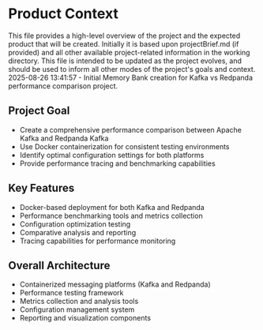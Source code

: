 # Product Context

This file provides a high-level overview of the project and the expected product that will be created. Initially it is based upon projectBrief.md (if provided) and all other available project-related information in the working directory. This file is intended to be updated as the project evolves, and should be used to inform all other modes of the project's goals and context.
2025-08-26 13:41:57 - Initial Memory Bank creation for Kafka vs Redpanda performance comparison project.

## Project Goal

* Create a comprehensive performance comparison between Apache Kafka and Redpanda Kafka
* Use Docker containerization for consistent testing environments
* Identify optimal configuration settings for both platforms
* Provide performance tracing and benchmarking capabilities

## Key Features

* Docker-based deployment for both Kafka and Redpanda
* Performance benchmarking tools and metrics collection
* Configuration optimization testing
* Comparative analysis and reporting
* Tracing capabilities for performance monitoring

## Overall Architecture

* Containerized messaging platforms (Kafka and Redpanda)
* Performance testing framework
* Metrics collection and analysis tools
* Configuration management system
* Reporting and visualization components